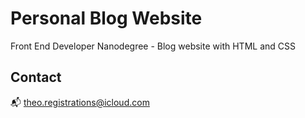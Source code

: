 # Personal Blog Website

Front End Developer Nanodegree - Blog website with HTML and CSS

## Contact

:mailbox_with_mail: theo.registrations@icloud.com
